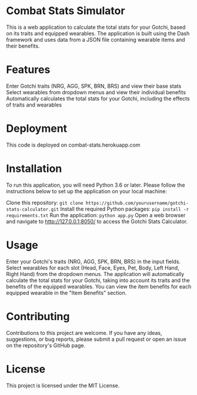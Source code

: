 # Combat Stats Simulator
This is a web application to calculate the total stats for your Gotchi, based on its traits and equipped wearables. The application is built using the Dash framework and uses data from a JSON file containing wearable items and their benefits.

# Features
Enter Gotchi traits (NRG, AGG, SPK, BRN, BRS) and view their base stats
Select wearables from dropdown menus and view their individual benefits
Automatically calculates the total stats for your Gotchi, including the effects of traits and wearables

# Deployment
This code is deployed on combat-stats.herokuapp.com

# Installation
To run this application, you will need Python 3.6 or later. Please follow the instructions below to set up the application on your local machine:

Clone this repository:
`git clone https://github.com/yourusername/gotchi-stats-calculator.git`
Install the required Python packages:
`pip install -r requirements.txt`
Run the application:
`python app.py`
Open a web browser and navigate to http://127.0.0.1:8050/ to access the Gotchi Stats Calculator.

# Usage
Enter your Gotchi's traits (NRG, AGG, SPK, BRN, BRS) in the input fields.
Select wearables for each slot (Head, Face, Eyes, Pet, Body, Left Hand, Right Hand) from the dropdown menus.
The application will automatically calculate the total stats for your Gotchi, taking into account its traits and the benefits of the equipped wearables.
You can view the item benefits for each equipped wearable in the "Item Benefits" section.

# Contributing
Contributions to this project are welcome. If you have any ideas, suggestions, or bug reports, please submit a pull request or open an issue on the repository's GitHub page.

# License
This project is licensed under the MIT License.
